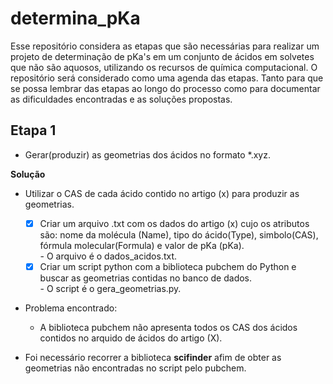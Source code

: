 # determina_pKa

Esse repositório considera as etapas que são necessárias para realizar um projeto de 
determinação de pKa's em um conjunto de ácidos em solvetes que não são aquosos, utilizando
os recursos de química computacional.
O repositório será considerado como uma agenda das etapas. Tanto para que se possa lembrar 
das etapas ao longo do processo como para documentar as dificuldades encontradas e as 
soluções propostas.

## Etapa 1 
 - Gerar(produzir) as geometrias dos ácidos no formato *.xyz.
   
  **Solução** 
   - Utilizar o CAS de cada ácido contido no artigo (x) para produzir as geometrias.
      - [x] Criar um arquivo .txt com os dados do artigo (x) cujo os atributos são: nome da molécula (Name), tipo do ácido(Type), simbolo(CAS), fórmula molecular(Formula) e valor de pKa (pKa).\
            - O arquivo é o dados_acidos.txt.            
      - [x] Criar um script python com a biblioteca pubchem do Python e buscar as geometrias contidas no banco de dados.\
            - O script é o gera_geometrias.py.
       
   - Problema encontrado:
     - A biblioteca pubchem não apresenta todos os CAS dos ácidos contidos no arquido de ácidos do artigo (X).
       
   - Foi necessário recorrer a biblioteca **scifinder** afim de obter as geometrias não encontradas no script pelo pubchem.
